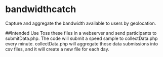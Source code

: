 # bandwidthcatch
Capture and aggregate the bandwidth available to users by geolocation.

##Intended Use
Toss these files in a webserver and send participants to submitData.php.
The code will submit a speed sample to collectData.php every minute.
collectData.php will aggregate those data submissions into csv files,
and it will create a new file for each day.
